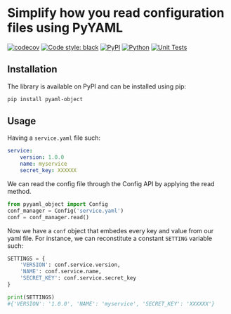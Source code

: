# Simplify how you read configuration files using PyYAML
[![codecov](https://codecov.io/gh/EM51641/PyYAMEL-object/graph/badge.svg?token=OxgVmDwXah)](https://codecov.io/gh/EM51641/PyYAMEL-object)  [![Code style: black](https://img.shields.io/badge/code%20style-black-000000.svg)](https://github.com/psf/black) [![PyPI](https://img.shields.io/pypi/v/pyaml-object)](https://pypi.org/project/pyaml-object) [![Python](https://img.shields.io/pypi/pyversions/pyaml-object)](https://pypi.org/project/pyaml-object) [![Unit Tests](https://github.com/EM51641/PyYAMEL-object/actions/workflows/unit.yaml/badge.svg)](https://github.com/EM51641/PyYAMEL-object/actions/workflows/unit.yaml)

## Installation

The library is available on PyPI and can be installed using pip:

```bash
pip install pyaml-object
```

## Usage

Having a ```service.yaml``` file such:
```yaml
service:
    version: 1.0.0
    name: myservice
    secret_key: XXXXXX
```

We can read the config file through the Config API by applying the read method.

```python
from pyyaml_object import Config
conf_manager = Config('service.yaml')
conf = conf_manager.read()
```

Now we have a ```conf``` object that embedes every key and value from our yaml file. For instance, we can reconstitute a constant ```SETTING``` variable such:

```python
SETTINGS = {
    'VERSION': conf.service.version,
    'NAME': conf.service.name,
    'SECRET_KEY': conf.service.secret_key
}

print(SETTINGS)
#{'VERSION': '1.0.0', 'NAME': 'myservice', 'SECRET_KEY': 'XXXXXX'}
```